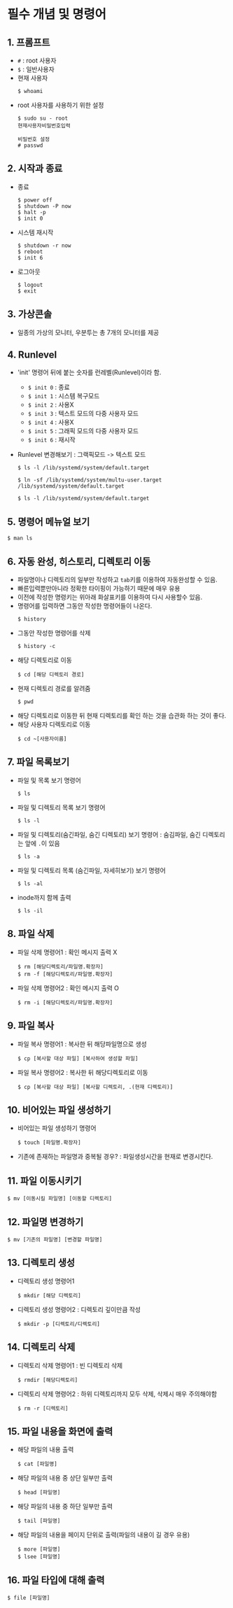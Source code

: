 # 필수 개념 및 명령어

## 1. 프롬프트
- `#` : root 사용자
- `$` : 일반사용자
- 현재 사용자
  ```
  $ whoami
  ```
- root 사용자를 사용하기 위한 설정
  ```
  $ sudo su - root
  현재사용자비밀번호입력

  비밀번호 설정
  # passwd
  ```
  
## 2. 시작과 종료
- 종료
  ```
  $ power off
  $ shutdown -P now
  $ halt -p
  $ init 0
  ```
- 시스템 재시작
  ```
  $ shutdown -r now
  $ reboot
  $ init 6
  ```
- 로그아웃
  ```
  $ logout
  $ exit
  ```

## 3. 가상콘솔
- 일종의 가상의 모니터, 우분투는 총 7개의 모니터를 제공

## 4. Runlevel
- 'init' 명령어 뒤에 붙는 숫자를 런레벨(Runlevel)이라 함.
    - `$ init 0` : 종료
    - `$ init 1` : 시스템 복구모드
    - `$ init 2` : 사용X
    - `$ init 3` : 텍스트 모드의 다중 사용자 모드
    - `$ init 4` : 사용X
    - `$ init 5` : 그래픽 모드의 다중 사용자 모드
    - `$ init 6` : 재시작

- Runlevel 변경해보기 : 그랙픽모드 -> 텍스트 모드
  ```
  $ ls -l /lib/systemd/system/default.target
  ```
  ```
  $ ln -sf /lib/systemd/system/multu-user.target /lib/systemd/system/default.target
  ```
  ```
  $ ls -l /lib/systemd/system/default.target
  ```

## 5. 명령어 메뉴얼 보기
  ```
  $ man ls
  ```

## 6. 자동 완성, 히스토리, 디렉토리 이동
- 파일명이나 디렉토리의 일부만 작성하고 `tab`키를 이용하여 자동완성할 수 있음.
- 빠른입력뿐만아니라 정확한 타이핑이 가능하기 때문에 매우 유용
- 이전에 작성한 명령키는 위아래 화살표키를 이용하여 다시 사용할수 있음.
- 명령어를 입력하면 그동안 작성한 명령어들이 나온다.
  ```
  $ history
  ```
- 그동안 작성한 명령어를 삭제
  ```
  $ history -c
  ```
- 해당 디렉토리로 이동
  ```
  $ cd [해당 디렉토리 경로]
  ```
- 현재 디렉토리 경로를 알려줌
  ```
  $ pwd
  ```
- 해당 디렉토리로 이동한 뒤 현재 디렉토리를 확인 하는 것을 습관화 하는 것이 좋다.
- 해당 사용자 디렉토리로 이동
  ```
  $ cd ~[사용자이름]
  ```

## 7. 파일 목록보기
- 파일 및 목록 보기 명령어
  ```
  $ ls
  ```
- 파일 및 디렉토리 목록 보기 명령어
  ```
  $ ls -l
  ```
- 파일 및 디렉토리(숨긴파일, 숨긴 디렉토리) 보기 명령어 : 숨김파일, 숨긴 디렉토리는 앞에 `.`이 있음
  ```
  $ ls -a
  ```
- 파일 및 디렉토리 목록 (숨긴파일, 자세히보기) 보기 명령어
  ```
  $ ls -al
  ```

- inode까지 함께 출력
  ```
  $ ls -il
  ```

## 8. 파일 삭제
- 파일 삭제 명령어1 : 확인 메시지 출력 X
  ```
  $ rm [해당디렉토리/파일명.확장자]
  $ rm -f [해당디렉토리/파일명.확장자]
  ```
- 파일 삭제 명령어2 : 확인 메시지 출력 O
  ```
  $ rm -i [해당디렉토리/파일명.확장자]
  ```

## 9. 파일 복사
- 파일 복사 명령어1 : 복사한 뒤 해당파일명으로 생성
  ```
  $ cp [복사할 대상 파일] [복사하여 생성할 파일]
  ```
- 파일 복사 명령어2 : 복사한 뒤 해당디렉토리로 이동
  ```
  $ cp [복사할 대상 파일] [복사할 디렉토리, .(현재 디렉토리)]
  ```

## 10. 비어있는 파일 생성하기
- 비어있는 파일 생성하기 명령어
  ```
  $ touch [파일명.확장자]
  ```
- 기존에 존재하는 파일명과 중복될 경우? : 파일생성시간을 현재로 변경시킨다.

## 11. 파일 이동시키기
  ```
  $ mv [이동시킬 파일명] [이동할 디렉토리]
  ```

## 12. 파일명 변경하기
  ```
  $ mv [기존의 파일명] [변경할 파일명]
  ```

## 13. 디렉토리 생성
- 디렉토리 생성 명령어1
  ```
  $ mkdir [해당 디렉토리]
  ```
- 디렉토리 생성 명령어2 : 디렉토리 깊이만큼 작성
  ```
  $ mkdir -p [디렉토리/디렉토리]
  ```

## 14. 디렉토리 삭제
- 디렉토리 삭제 명령어1 : 빈 디렉토리 삭제
  ```
  $ rmdir [해당디렉토리]
  ```
- 디렉토리 삭제 명령어2 : 하위 디렉토리까지 모두 삭제, 삭제시 매우 주의해야함
  ```
  $ rm -r [디렉토리]
  ```

## 15. 파일 내용을 화면에 출력
- 해당 파일의 내용 출력
  ```
  $ cat [파일명]
  ```
- 해당 파일의 내용 중 상단 일부만 출력
  ```
  $ head [파일명]
  ```
- 해당 파일의 내용 중 하단 일부만 출력
  ```
  $ tail [파일명]
  ```
- 해당 파일의 내용을 페이지 단위로 출력(파일의 내용이 길 경우 유용)
  ```
  $ more [파일명]
  $ lsee [파일명]
  ```
## 16. 파일 타입에 대해 출력
  ```
  $ file [파일명]
  ```
